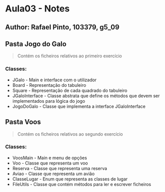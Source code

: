 # Aula03 - Notes

## Author: Rafael Pinto, 103379, g5_09

## Pasta Jogo do Galo 
> Contém os ficheiros relativos ao primeiro exercício
### Classes:
* JGalo - Main e interface com o utilizador
* Board - Representação do tabuleiro
* Square - Representação de cada quadrado do tabuleiro
* JGaloInterface - Classe abstrata que define os métodos que devem ser implementados para lógica do jogo
* JogoDoGalo - Classe que implementa a interface JGaloInterface

## Pasta Voos
> Contém os ficheiros relativos ao segundo exercício  
### Classes:  
* VoosMain - Main e menu de opções
* Voo - Classe que representa um voo
* Reserva - Classe que representa uma reserva
* Aviao - Classe que representa um avião
* ClasseLugar - Enum que representa as classes de lugar
* FileUtils - Classe que contém métodos para ler e escrever ficheiros

